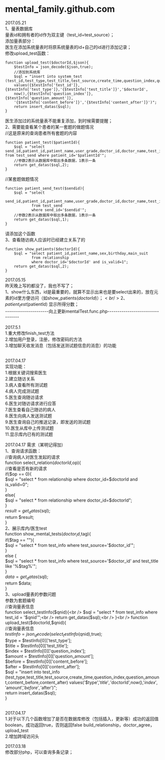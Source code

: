 # mental_family.github.com
2017.05.21<br />
1、量表数据库<br />
量表id和拥有者的id作为双主键（test_id+test_source）；<br />
添加量表部分：<br />
医生在添加系统量表时将原系统量表的id+自己的id进行添加记录；<br />
修改upload_test函数：<br />
```
function upload_test($doctorId,$json){
    $testInfo = json_decode($json,true);
    //添加到系统库
    $sql = "insert into system_test (test_id,test_type,test_title,test_source,create_time,question_index,question_amount,content_before,content_after)
    values({$testInfo['test_id']},{$testInfo['test_type']},'{$testInfo['test_title']}','$doctorId',
    now(),{$testInfo['question_index']},{$testInfo['question_amount']},
    '{$testInfo['content_before']}','{$testInfo['content_after']}')";
    return insert_datas($sql);
}
```
医生添加过的系统量表不能重复添加，到时候需要提醒；<br />
2、需要能查看某个患者的某一套题的做题情况<br />
//这是原来的查询患者所有套题的内容<br />
```
function patient_test($patientId){
    $sql = "select send_id,patient_id,patient_name,user_grade,doctor_id,doctor_name,test_id,test_title,finish_time from test_send where patient_id='$patientId'";
    //参数2表示从数据库中取出多条数据，1表示一条
    return get_datas($sql,2);
}
```
//某套题做题情况<br />
```
function patient_send_test($sendid){
    $sql = "select 
                send_id,patient_id,patient_name,user_grade,doctor_id,doctor_name,test_id,test_title,finish_time,score 
            from test_send 
            where send_id='$sendid'";
    //参数2表示从数据库中取出多条数据，1表示一条
    return get_datas($sql,1);
}
```
请添加这个函数<br/>
3、查看随访病人应该时已经建立关系了的<br/>
```
function show_patients($doctorId){
    $sql = "select patient_id,patient_name,sex,birthday,main_suit 
            from relationship 
            where doctor_id='$doctorId' and is_valid=1";
    return get_datas($sql,2);
}
```
2017.05.15<br />
昨天晚上写的都没了，我也不写了；<br />
1、show什么东西，id是最重要的，就算不显示出来也是要select出来的，放在元素的id里方便访问（如show_patients($doctorId)）；<br />
2、patient_test($patientId) 显示所得分数；<br />
----------------------向上更新mentalTest.func.php---------------------------------<br />
<br />
2017.5.1<br />
1.重大修改finish_test方法<br />
2.增加用户登录，注册，修改密码的方法<br />
3.增加聊天收发消息（包括发送测试题信息的消息）的功能<br />
<br />

2017.04.17 <br />
实现功能：<br />
1.根据关键词搜索医生<br />
2.建立随访关系<br />
3.病人查看所有测试题<br />
4.病人完成测试题<br />
5.医生查询随访请求<br />
6.医生对随访请求进行应答<br />
7.医生查看自己随访的病人<br />
8.医生向病人发送测试题<br />
9.医生查询自己的推送记录，即发送的测试题<br />
10.医生从库中上传测试题<br />
11.显示库内已有的测试题<br />

2017.04.17 需求（某明记得加）<br />
1、查询请求函数：<br />
//查询病人对医生发起的请求<br />
function select_relation($doctorId,$op){<br />
	//查看是否有新的请求<br />
	if($op == 0){<br />
		$sql = "select * from relationship where doctor_id=$doctorId and is_valid=0";<br />
	}<br />
	else{<br />
		$sql = "select * from relationship where doctor_id=$doctorId";<br />
	}<br />
	$result = get_datas($sql);<br />
	return $result;<br />
}<br />
2、展示库内/医生test<br />
function show_mental_tests($doctor_id,$tag){<br />
 	 if($tag == ""){<br />
 		 $sql = "select * from test_info where test_source='$doctor_id'";<br />
 	 }<br />
 	 else {<br />
 		 $sql = "select * from test_info where test_source='$doctor_id' and test_title like '%$tag%'";<br />
 	 }<br />
     $data = get_datas($sql);<br />
	 return $data;<br />
 }<br />
 3、upload量表的参数问题<br />
 参数为套题编号<br />
 //查询量表信息<br />
function select_testInfo($qnid){<br />
	$sql = "select * from test_info where test_id = '$qnid'";<br />
    return get_datas($sql);<br />
}<br />
function upload_test($doctorId,$qnid){<br />
	//查询量表信息<br />
    $testInfo = json_decode(select_testInfo($qnid),true);<br />
    $type = $testInfo[0]['test_type'];<br />
    $title = $testInfo[0]['test_title'];<br />
    $index = $testInfo[0]['question_index'];<br />
    $amount = $testInfo[0]['question_amount'];<br />
    $before = $testInfo[0]['content_before'];<br />
    $after = $testInfo[0]['content_after'];<br />
    $sql = "insert into test_info (test_type,test_title,test_source,create_time,question_index,question_amount,content_before,content_after) 
        values('$type','$title','$doctorId',now(),'$index','$amount','$before','$after')";<br />
    return insert_datas($sql);<br />
}<br />
 
 <br />
2017.04.17<br />
1.对于以下几个函数增加了是否在数据库修改（包括插入，更新等）成功的返回值boolean，成功返回true，否则返回false
build_relationship，doctor_agree，upload_test<br />
2.增加跨域访问头<br />

2017.03.18<br />
修改部分php，可以查询多条记录；<br />
